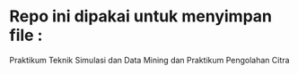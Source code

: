 # Repo ini dipakai untuk menyimpan file :
Praktikum Teknik Simulasi dan Data Mining
dan Praktikum Pengolahan Citra
